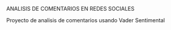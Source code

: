 ANALISIS DE COMENTARIOS EN REDES SOCIALES


Proyecto de analisis de comentarios usando Vader Sentimental
